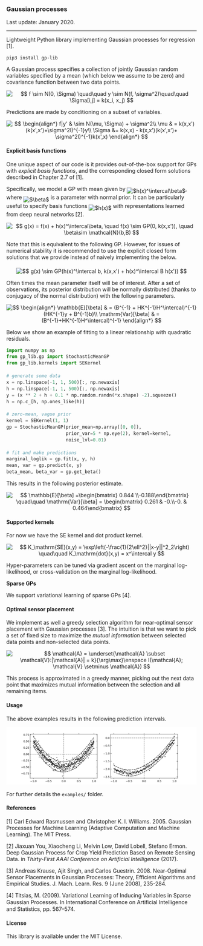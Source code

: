 ### Gaussian processes

Last update: January 2020.

---

Lightweight Python library implementing Gaussian processes for regression [1].

```
pip3 install gp-lib
```

A Gaussian process specifies a collection of jointly Gaussian random variables specified by a mean (which below we assume to be zero) and covariance function between two data points.

<p align="center"><img alt="$$&#10;f \sim N(0, \Sigma) \quad\quad y \sim N(f, \sigma^2)\quad\quad \Sigma[i,j] = k(x_i, x_j)&#10;$$" src="svgs/71d01dea05b3bf4d30f70dcd4b9b1675.svg" align="middle" width="368.5485144pt" height="18.905967299999997pt"/></p>

Predictions are made by conditioning on a subset of variables.

<p align="center"><img alt="$$&#10;\begin{align*}&#10;f|y' &amp; \sim N(\mu, \Sigma) + \sigma^2\\&#10;\mu &amp; = k(x,x')(k(x',x')+\sigma^2I)^{-1}y\\&#10;\Sigma &amp;= k(x,x) - k(x,x')(k(x',x')+ \sigma^2I)^{-1}k(x',x)&#10;\end{align*}&#10;$$" src="svgs/ef38f2ca5981d9e73938b2bea1c5f713.svg" align="middle" width="356.32604204999996pt" height="71.70438164999999pt"/></p>

#### Explicit basis functions

One unique aspect of our code is it provides out-of-the-box support for GPs with *explicit basis functions*, and the corresponding closed form solutions described in Chapter 2.7 of [1]. 

Specifically, we model a GP with mean given by <img alt="$h(x)^\intercal\beta$" src="svgs/e9f5960b324a18290548fec1bd675f4f.svg" align="middle" width="50.081941799999996pt" height="24.65753399999998pt"/>, where <img alt="$\beta$" src="svgs/8217ed3c32a785f0b5aad4055f432ad8.svg" align="middle" width="10.16555099999999pt" height="22.831056599999986pt"/> is a parameter with normal prior. It can be particularly useful to specify basis functions <img alt="$h(x)$" src="svgs/82b61730744eb40135709391ec01cbdb.svg" align="middle" width="31.651535849999988pt" height="24.65753399999998pt"/> with representations learned from deep neural networks [2].
<p align="center"><img alt="$$&#10;g(x) = f(x) + h(x)^\intercal\beta, \quad f(x) \sim GP(0, k(x,x')), \quad \beta\sim \mathcal{N}(b,B)&#10;$$" src="svgs/20b71fb45688352e4cbfa545ae514244.svg" align="middle" width="451.17635805000003pt" height="17.2895712pt"/></p>
Note that this is equivalent to the following GP. However, for issues of numerical stability it is recommended to use the explicit closed form solutions that we provide instead of naively implementing the below.
<p align="center"><img alt="$$&#10;g(x) \sim GP(h(x)^\intercal b, k(x,x') + h(x)^\intercal B h(x'))&#10;$$" src="svgs/554de23245299f18d8cfe7597f274d3d.svg" align="middle" width="307.485255pt" height="17.2895712pt"/></p>
Often times the mean parameter itself will be of interest. After a set of observations, its posterior distribution will be normally distributed (thanks to conjugacy of the normal distribution) with the following parameters.
<p align="center"><img alt="$$&#10;\begin{align*}&#10;\mathbb{E}[\beta] &amp; = (B^{-1} + HK^{-1}H^\intercal)^{-1}(HK^{-1}y + B^{-1}b)\\&#10;\mathrm{Var}[\beta] &amp; = (B^{-1}+HK^{-1}H^\intercal)^{-1}&#10;\end{align*}&#10;$$" src="svgs/d605fe355afd910d88d3ce8fb141a7b8.svg" align="middle" width="346.657179pt" height="45.0083832pt"/></p>
Below we show an example of fitting to a linear relationship with quadratic residuals.

```python
import numpy as np
from gp_lib.gp import StochasticMeanGP
from gp_lib.kernels import SEKernel

# generate some data
x = np.linspace(-1, 1, 500)[:, np.newaxis]
h = np.linspace(-1, 1, 500)[:, np.newaxis]
y = (x ** 2 + h + 0.1 * np.random.randn(*x.shape) -2).squeeze()
h = np.c_[h, np.ones_like(h)]

# zero-mean, vague prior 
kernel = SEKernel(1, 1)
gp = StochasticMeanGP(prior_mean=np.array([0, 0]), 
                      prior_var=5 * np.eye(2), kernel=kernel, 
                      noise_lvl=0.01)

# fit and make predictions
marginal_loglik = gp.fit(x, y, h)
mean, var = gp.predict(x, y)
beta_mean, beta_var = gp.get_beta()
```

This results in the following posterior estimate.
<p align="center"><img alt="$$&#10;\mathbb{E}[\beta] =\begin{bmatrix} 0.844 \\-0.188\end{bmatrix}&#10;\quad\quad &#10;\mathrm{Var}[\beta] = \begin{bmatrix} 0.261 &amp; -0.\\-0. &amp;     0.464\end{bmatrix}&#10;$$" src="svgs/7b4ece6389ef13a5a113e6d4f28a2fc1.svg" align="middle" width="330.87931634999995pt" height="39.452455349999994pt"/></p>

#### Supported kernels

For now we have the SE kernel and dot product kernel.
<p align="center"><img alt="$$&#10;K_\mathrm{SE}(x,y) = \exp\left(-\frac{1}{2\ell^2}||x-y||^2_2\right) \quad\quad K_\mathrm{dot}(x,y) = x^\intercal y&#10;$$" src="svgs/7dee432eff5489350f4ede55ff939899.svg" align="middle" width="401.6470854pt" height="39.452455349999994pt"/></p>
Hyper-parameters can be tuned via gradient ascent on the marginal log-likelihood, or cross-validation on the marginal log-likelihood.

**Sparse GPs**

We support variational learning of sparse GPs [4].

#### Optimal sensor placement

We implement as well a greedy selection algorithm for near-optimal sensor placement with Gaussian processes [3]. The intuition is that we want to pick a set of fixed size to maximize the *mutual information* between selected data points and non-selected data points.
<p align="center"><img alt="$$&#10;\mathcal{A} = \underset{\mathcal{A} \subset \mathcal{V}:|\mathcal{A}| = k}{\arg\max}\enspace I(\mathcal{A}; \mathcal{V} \setminus \mathcal{A})&#10;$$" src="svgs/da12add3bd7a6c02b827fc1db32c4183.svg" align="middle" width="194.59628759999998pt" height="29.771669399999997pt"/></p>
This process is approximated in a greedy manner, picking out the next data point that maximizes mutual information between the selection and all remaining items.

#### Usage

The above examples results in the following prediction intervals.

![ex_model](examples/ex.png)

For further details the `examples/` folder.

#### References

[1] Carl Edward Rasmussen and Christopher K. I. Williams. 2005. Gaussian Processes for Machine Learning (Adaptive Computation and Machine Learning). The MIT Press.

[2] Jiaxuan You, Xiaocheng Li, Melvin Low, David Lobell, Stefano Ermon. Deep Gaussian Process for Crop Yield Prediction Based on Remote Sensing Data. in *Thirty-First AAAI Conference on Artificial Intelligence* (2017).

[3] Andreas Krause, Ajit Singh, and Carlos Guestrin. 2008. Near-Optimal Sensor Placements in Gaussian Processes: Theory, Efficient Algorithms and Empirical Studies. J. Mach. Learn. Res. 9 (June 2008), 235-284.

[4] Titsias, M. (2009). Variational Learning of Inducing Variables in Sparse Gaussian Processes. In International Conference on Artiﬁcial Intelligence and Statistics, pp. 567–574.

#### License

This library is available under the MIT License.
